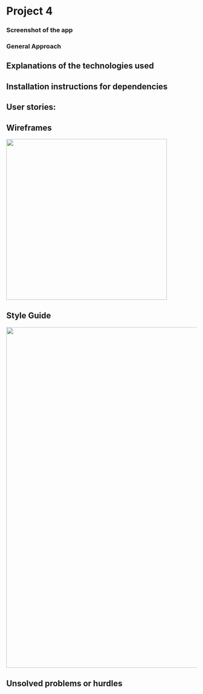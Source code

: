 # Project 4

### Screenshot of the app

### General Approach

## Explanations of the technologies used

## Installation instructions for dependencies

## User stories:

## Wireframes
<img src="" width="425">

## Style Guide
<img src="" width="900">

## Unsolved problems or hurdles
